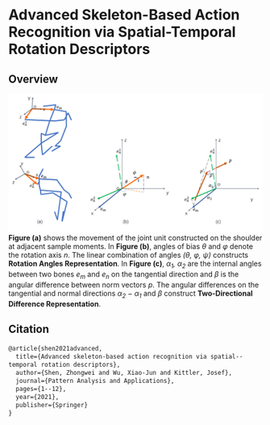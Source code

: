 # Advanced Skeleton-Based Action Recognition via Spatial-Temporal Rotation Descriptors
## Overview
![](./Rotation_descriptors.png)
**Figure (a)** shows the movement of the joint unit constructed on the shoulder at adjacent sample moments. In **Figure (b)**, angles of bias *θ* and *φ* denote the rotation axis *n*. The linear combination of angles *(θ, φ, ψ)* constructs **Rotation Angles Representation**. In **Figure (c)**, *α<sub>1</sub>, α<sub>2</sub>* are the internal angles between two bones *e<sub>m</sub>* and *e<sub>n</sub>* on the tangential direction and *β* is the angular difference between norm vectors *p*. The angular differences on the tangential and normal directions *α<sub>2</sub> − α<sub>1</sub>* and *β* construct **Two-Directional Difference Representation**.
## Citation
```
@article{shen2021advanced,
  title={Advanced skeleton-based action recognition via spatial--temporal rotation descriptors},
  author={Shen, Zhongwei and Wu, Xiao-Jun and Kittler, Josef},
  journal={Pattern Analysis and Applications},
  pages={1--12},
  year={2021},
  publisher={Springer}
}
```
